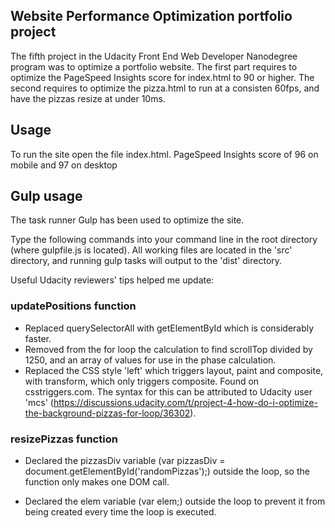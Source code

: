 ## Website Performance Optimization portfolio project

The fifth project in the Udacity Front End Web Developer Nanodegree program was to optimize a portfolio website. The first part requires to optimize the PageSpeed Insights score for index.html to 90 or higher. The second requires to optimize the pizza.html to run at a consisten 60fps, and have the pizzas resize at under 10ms.

## Usage

To run the site open the file index.html. PageSpeed Insights score of 96 on mobile and 97 on desktop

## Gulp usage

The task runner Gulp has been used to optimize the site.

Type the following commands into your command line in the root directory (where gulpfile.js is located). All working files are located in the 'src' directory, and running gulp tasks will output to the 'dist' directory.

Useful Udacity reviewers' tips helped me update:

### updatePositions function

* Replaced querySelectorAll with getElementById which is considerably faster.
* Removed from the for loop the calculation to find scrollTop divided by 1250, and an array of values for use in the phase calculation.
* Replaced the CSS style 'left' which triggers layout, paint and composite, with transform, which only triggers composite. Found on csstriggers.com. The syntax for this can be attributed to Udacity user 'mcs' (https://discussions.udacity.com/t/project-4-how-do-i-optimize-the-background-pizzas-for-loop/36302).

### resizePizzas function

* Declared the pizzasDiv variable (var pizzasDiv = document.getElementById('randomPizzas');) outside the loop, so the function only makes one DOM call.

* Declared the elem variable (var elem;) outside the loop to prevent it from being created every time the loop is executed.



